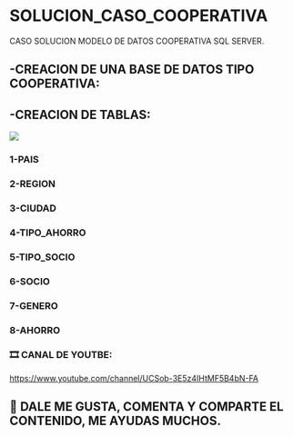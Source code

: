 # SOLUCION_CASO_COOPERATIVA
CASO SOLUCION MODELO DE DATOS COOPERATIVA SQL SERVER.

## -CREACION DE UNA BASE DE DATOS TIPO COOPERATIVA:
## -CREACION DE TABLAS:

![](CV-.png)

### 1-PAIS
### 2-REGION
### 3-CIUDAD
### 4-TIPO_AHORRO
### 5-TIPO_SOCIO
### 6-SOCIO
### 7-GENERO
### 8-AHORRO

### 🎞 CANAL DE YOUTBE:
https://www.youtube.com/channel/UCSob-3E5z4IHtMF5B4bN-FA

## 💚 DALE ME GUSTA, COMENTA Y COMPARTE EL CONTENIDO, ME AYUDAS MUCHOS.

